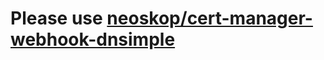 # Please use [neoskop/cert-manager-webhook-dnsimple](https://github.com/neoskop/cert-manager-webhook-dnsimple)
